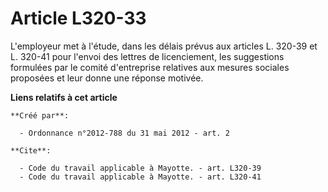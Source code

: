 # Article L320-33

L'employeur met à l'étude, dans les délais prévus aux articles L. 320-39 et L. 320-41 pour l'envoi des lettres de
licenciement, les suggestions formulées par le comité d'entreprise relatives aux mesures sociales proposées et leur donne une
réponse motivée.

**Liens relatifs à cet article**

	**Créé par**:

	  - Ordonnance n°2012-788 du 31 mai 2012 - art. 2

	**Cite**:

	  - Code du travail applicable à Mayotte. - art. L320-39
	  - Code du travail applicable à Mayotte. - art. L320-41
